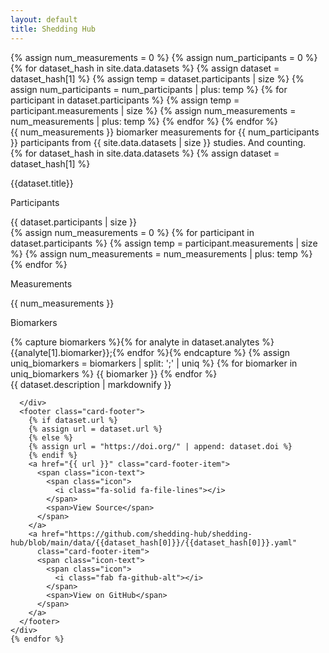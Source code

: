 ```yaml
---
layout: default
title: Shedding Hub
---
```

<section class="hero is-light">
  <!-- calculate the number of measurements, participants, and studies -->
  {% assign num_measurements = 0 %}
  {% assign num_participants = 0 %}
  {% for dataset_hash in site.data.datasets %}
  {% assign dataset = dataset_hash[1] %}
  {% assign temp = dataset.participants | size %}
  {% assign num_participants = num_participants | plus: temp %}
  {% for participant in dataset.participants %}
  {% assign temp = participant.measurements | size %}
  {% assign num_measurements = num_measurements | plus: temp %}
  {% endfor %}
  {% endfor %}
  <div class="container is-max-desktop">
    <div class="hero-body">
      <div class="is-size-1">
        <span class="has-text-primary has-text-weight-bold separate-thousands">{{ num_measurements }}</span>
        biomarker measurements for
        <span class="has-text-primary has-text-weight-bold separate-thousands">{{ num_participants }}</span>
        participants from
        <span class="has-text-primary has-text-weight-bold separate-thousands">{{ site.data.datasets | size }}</span>
        studies. And counting.
      </div>
    </div>
  </div>
</section>

<section class="section">
  <div class="container is-max-desktop">
    {% for dataset_hash in site.data.datasets %}
    {% assign dataset = dataset_hash[1] %}
    <div class="card">
      <div class="card-content">
        <p class="title has-text-primary">{{dataset.title}}</p>
        <div class="grid">
          <div class="cell has-text-centered">
            <div>
              <p class="heading">Participants</p>
              <span class="icon-text">
                <span class="icon">
                  <i class="fas fa-user"></i>
                </span>
                <span class="separate-thousands">{{ dataset.participants | size }}</span>
              </span>
            </div>
          </div>
          <div class="cell has-text-centered">
            <div>
              {% assign num_measurements = 0 %}
              {% for participant in dataset.participants %}
              {% assign temp = participant.measurements | size %}
              {% assign num_measurements = num_measurements | plus: temp %}
              {% endfor %}
              <p class="heading">Measurements</p>
              <span class="icon-text">
                <span class="icon">
                  <i class="fa-solid fa-vial-circle-check"></i>
                </span>
                <span class="separate-thousands">{{ num_measurements }}</span>
              </span>
            </div>
          </div>
          <div class="cell has-text-centered">
            <div>
              <p class="heading">Biomarkers</p>
              {% capture biomarkers %}{% for analyte in dataset.analytes %}{{analyte[1].biomarker}};{% endfor %}{%
              endcapture %}
              {% assign uniq_biomarkers = biomarkers | split: ';' | uniq %}
              {% for biomarker in uniq_biomarkers %}
              <span class="tag">{{ biomarker }}</span>
              {% endfor %}
            </div>
          </div>
        </div>
        <div class="content">{{ dataset.description | markdownify }}</div>

      </div>
      <footer class="card-footer">
        {% if dataset.url %}
        {% assign url = dataset.url %}
        {% else %}
        {% assign url = "https://doi.org/" | append: dataset.doi %}
        {% endif %}
        <a href="{{ url }}" class="card-footer-item">
          <span class="icon-text">
            <span class="icon">
              <i class="fa-solid fa-file-lines"></i>
            </span>
            <span>View Source</span>
          </span>
        </a>
        <a href="https://github.com/shedding-hub/shedding-hub/blob/main/data/{{dataset_hash[0]}}/{{dataset_hash[0]}}.yaml"
          class="card-footer-item">
          <span class="icon-text">
            <span class="icon">
              <i class="fab fa-github-alt"></i>
            </span>
            <span>View on GitHub</span>
          </span>
        </a>
      </footer>
    </div>
    {% endfor %}
  </div>
</section>
